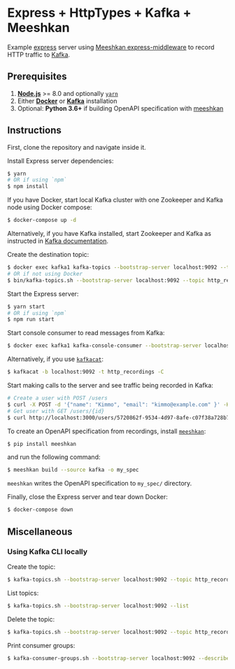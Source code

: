 # Express + HttpTypes + Kafka + Meeshkan

Example [express](https://expressjs.com/) server using [Meeshkan express-middleware](https://github.com/Meeshkan/express-middleware) to record HTTP traffic to [Kafka](https://kafka.apache.org/).

## Prerequisites

1. [**Node.js**](https://nodejs.org/en/download/) >= 8.0 and optionally [`yarn`](https://yarnpkg.com/)
1. Either [**Docker**](https://docs.docker.com/) or [**Kafka**](https://kafka.apache.org/quickstart#quickstart_download) installation
1. Optional: **Python 3.6+** if building OpenAPI specification with [meeshkan](https://github.com/meeshkan/meeshkan)

## Instructions

First, clone the repository and navigate inside it.

Install Express server dependencies:

```bash
$ yarn
# OR if using `npm`
$ npm install
```

If you have Docker, start local Kafka cluster with one Zookeeper and Kafka node using Docker compose:

```bash
$ docker-compose up -d
```

Alternatively, if you have Kafka installed, start Zookeeper and Kafka as instructed in [Kafka documentation](https://kafka.apache.org/quickstart#quickstart_startserver).

Create the destination topic:

```bash
$ docker exec kafka1 kafka-topics --bootstrap-server localhost:9092 --topic http_recordings --create --partitions 3 --replication-factor 1
# OR if not using Docker
$ bin/kafka-topics.sh --bootstrap-server localhost:9092 --topic http_recordings --create --partitions 3 --replication-factor 1
```

Start the Express server:

```bash
$ yarn start
# OR if using `npm`
$ npm run start
```

Start console consumer to read messages from Kafka:

```bash
$ docker exec kafka1 kafka-console-consumer --bootstrap-server localhost:9092 --topic http_recordings --from-beginning
```

Alternatively, if you use [`kafkacat`](https://github.com/edenhill/kafkacat):

```bash
$ kafkacat -b localhost:9092 -t http_recordings -C
```

Start making calls to the server and see traffic being recorded in Kafka:

```bash
# Create a user with POST /users
$ curl -X POST -d '{"name": "Kimmo", "email": "kimmo@example.com" }' -H "Content-Type: application/json" http://localhost:3000/users
# Get user with GET /users/{id}
$ curl http://localhost:3000/users/5720862f-9534-4d97-8afe-c07f38a728b7
```

To create an OpenAPI specification from recordings, install [`meeshkan`](https://pypi.org/project/meeshkan/):

```bash
$ pip install meeshkan
```

and run the following command:

```bash
$ meeshkan build --source kafka -o my_spec
```

`meeshkan` writes the OpenAPI specification to `my_spec/` directory.

Finally, close the Express server and tear down Docker:

```bash
$ docker-compose down
```

## Miscellaneous

### Using Kafka CLI locally

Create the topic:

```bash
$ kafka-topics.sh --bootstrap-server localhost:9092 --topic http_recordings --create --partitions 3 --replication-factor 1
```

List topics:

```bash
$ kafka-topics.sh --bootstrap-server localhost:9092 --list
```

Delete the topic:

```bash
$ kafka-topics.sh --bootstrap-server localhost:9092 --topic http_recordings --delete
```

Print consumer groups:

```bash
$ kafka-consumer-groups.sh --bootstrap-server localhost:9092 --describe --all-groups
```
